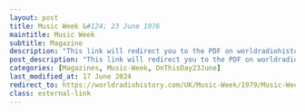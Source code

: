 ```yaml
---
layout: post
title: Music Week &#124; 23 June 1976
maintitle: Music Week
subtitle: Magazine
description: "This link will redirect you to the PDF on worldradiohistory.com Once your viewing page 44 of the PDF look for the section entitled &quot;Visual transfer experiment&quot;"
post_description: "This link will redirect you to the PDF on worldradiohistory.com Once your viewing page 44 of the PDF look for the section entitled &quot;Visual transfer experiment&quot;"
categories: [Magazines, Music-Week, OnThisDay23June]
last_modified_at: 17 June 2024
redirect_to: https://worldradiohistory.com/UK/Music-Week/1979/Music-Week-1979-06-23.pdf#page=44
class: external-link
---
```


